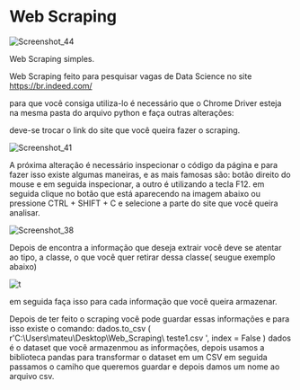 # Web Scraping 
![Screenshot_44](https://user-images.githubusercontent.com/55574172/98995697-79512e80-2510-11eb-864b-86df04961dbc.png)

Web Scraping  simples.

Web Scraping feito para pesquisar vagas de Data Science no site https://br.indeed.com/

para que você consiga utiliza-lo é necessário que o Chrome Driver esteja na mesma pasta do arquivo python e faça outras alterações:

deve-se trocar o link do site que você queira fazer o scraping.

![Screenshot_41](https://user-images.githubusercontent.com/55574172/98993096-c8956000-250c-11eb-8d8f-f89fcad09d5b.png)

A próxima alteração é necessário inspecionar o código da página e para fazer isso existe algumas maneiras, e as mais famosas são: botão direito do mouse e em seguida inspecionar, a outro é utilizando a tecla F12. em seguida clique no botão que está aparecendo na imagem abaixo ou pressione CTRL + SHIFT + C e selecione a parte do site que você queira analisar.

![Screenshot_38](https://user-images.githubusercontent.com/55574172/98994087-1068b700-250e-11eb-9ed0-f3d1fc418cbe.png)


Depois de encontra a informação que deseja extrair você deve se atentar ao tipo, a classe, o que você quer retirar dessa classe( seugue exemplo abaixo)

![t](https://user-images.githubusercontent.com/55574172/98994886-4d817900-250f-11eb-906d-0ce1acea54a9.png)


em seguida  faça isso para cada informação que você queira armazenar.

Depois de ter feito o scraping você pode guardar essas informações e para isso existe o comando:
dados.to_csv ( r'C:\Users\mateu\Desktop\Web_Scraping\ teste1.csv ', index = False )
dados é o dataset que você armazenmou as informações, depois usamos a biblioteca pandas para transformar o dataset em um CSV em seguida passamos o camiho que queremos guardar e depois damos um nome ao arquivo csv.

